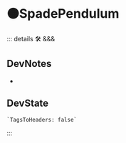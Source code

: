 # 🟠<moto>SpadePendulum</moto>

::: details 🛠 <dev>&&&</dev>

## DevNotes

-

## DevState

```py
`TagsToHeaders: false`
```

:::
